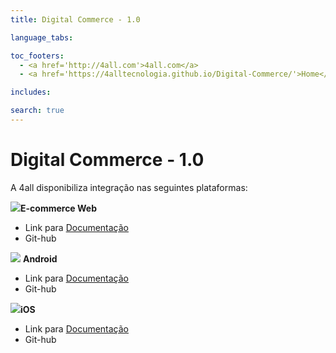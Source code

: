 ```yaml
---
title: Digital Commerce - 1.0

language_tabs:

toc_footers:
  - <a href='http://4all.com'>4all.com</a>
  - <a href='https://4alltecnologia.github.io/Digital-Commerce/'>Home</a>

includes:

search: true
---
```


# Digital Commerce - 1.0

A 4all disponibiliza integração nas seguintes plataformas:


![](https://4alltecnologia.github.io/Digital-Commerce/images/web_icon.png)**E-commerce Web**

* Link para [Documentação](https://4alltecnologia.github.io/Digital-Commerce/web.html) 
* Git-hub
 
![](https://4alltecnologia.github.io/Digital-Commerce/images/android_icon.png) **Android**

* Link para  [Documentação](https://4alltecnologia.github.io/Digital-Commerce/Android.html)
* Git-hub


![](https://4alltecnologia.github.io/Digital-Commerce/images/ios_icon.png)**iOS**

* Link para [Documentação](https://4alltecnologia.github.io/Digital-Commerce/iOS.html)
* Git-hub